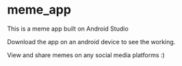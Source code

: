 # meme_app
This is a meme app built on Android Studio

Download the app on an android device to see the working.

View and share memes on any social media platforms :)

